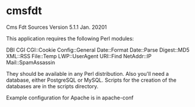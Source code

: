 # cmsfdt
Cms Fdt Sources
Version 5.1.1 Jan. 20201

This application requires the following Perl modules:

 DBI
 CGI
 CGI::Cookie
 Config::General
 Date::Format
 Date::Parse
 Digest::MD5
 XML::RSS
 File::Temp
 LWP::UserAgent
 URI::Find
 NetAddr::IP
 Mail::SpamAssassin

They should be available in any Perl distribution. Also you'll need a database, either PostgreSQL or MySQL.
Scripts for the creation of the databases are in the scripts directory.

Example configuration for Apache is in apache-conf

